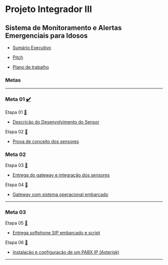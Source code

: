 # Projeto Integrador III

## Sistema de Monitoramento e Alertas Emergenciais para Idosos

- [Sumário Executivo](/modelo-sumario-executivo/outlatexdir/main.pdf)

- [Pitch](/pitch/Pitch%20PJI3.pdf)

- [Plano de trabalho](/plano-de-trabalho/modelo-PT.docx.pdf)

### Metas
----
### Meta 01 [:heavy_check_mark:](https://github.com/DanielValdeley/pji-III/milestone/2)

  Etapa 01 [:link:](https://github.com/DanielValdeley/pji-III/issues/2)
  - [Descrição do Desenvolvimento do Sensor](/prova-conceito-sensor/Desenvolvimento%20Sensores%20zigbee%20-%20Emergency%20Button.pdf)

  Etapa 02 [:link:](https://github.com/DanielValdeley/pji-III/issues/3)
  - [Prova de conceito dos sensores](https://github.com/DanielValdeley/pji-III/issues/3)

### Meta 02 [](https://github.com/DanielValdeley/pji-III/milestone/2)

  Etapa 03 [:link:](https://github.com/DanielValdeley/pji-III/issues/3)
  - [Entrega do gateway e integração dos sensores]()

  Etapa 04 [:link:](https://github.com/DanielValdeley/pji-III/issues/4)
  - [Gateway com sistema operacional embarcado]()
  
----
### Meta 03 [](https://github.com/DanielValdeley/pji-III/milestone/3)

  Etapa 05 [:link:](https://github.com/DanielValdeley/pji-III/issues/6)
  - [Entrega softphone SIP embarcado e script](https://github.com/DanielValdeley/pji-III/issues/6)

  Etapa 06 [:link:](https://github.com/DanielValdeley/pji-III/issues/7)
  - [Instalação e configuração de um PABX IP (Asterisk)](https://github.com/DanielValdeley/pji-III/issues/7)
  
  ---- 
